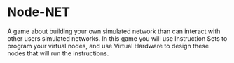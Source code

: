 # Node-NET
A game about building your own simulated network than can interact with other users simulated networks.  In this game you will use Instruction Sets to program your virtual nodes, and use Virtual Hardware to design these nodes that will run the instructions.
